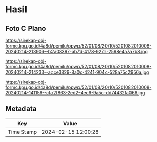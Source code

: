 # Hasil

## Foto C Plano

https://sirekap-obj-formc.kpu.go.id/4a8d/pemilu/ppwp/52/01/08/20/10/5201082010008-20240214-213906--b2a08397-ab7d-4178-927a-2598e4a7a7b8.jpg

https://sirekap-obj-formc.kpu.go.id/4a8d/pemilu/ppwp/52/01/08/20/10/5201082010008-20240214-214233--acce3829-8a0c-4241-904c-528a75c2956a.jpg

https://sirekap-obj-formc.kpu.go.id/4a8d/pemilu/ppwp/52/01/08/20/10/5201082010008-20240214-141156--cfa2f863-2ed2-4ec6-9a5c-dd74432fa066.jpg


## Metadata

| Key        | Value               |
| ---------- | ------------------- |
| Time Stamp | 2024-02-15 12:00:28 |



